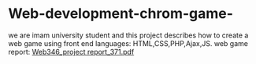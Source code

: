 # Web-development-chrom-game-
we are imam university student and this project describes how to create a web game using front end languages: HTML,CSS,PHP,Ajax,JS.
web game report:
[Web346_project report_371.pdf](https://github.com/gmalharbi8/Web-development-chrom-game-/files/8646187/Web346_project.report_371.pdf)
